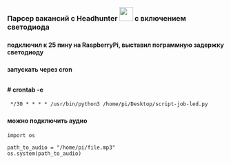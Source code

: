 ## <h3>Парсер вакансий с Headhunter <img src="https://i.hh.ru/logos/svg/hh.ru__min_.svg" height="32"/> с включением светодиода<h3>

### <h4>подключил к 25 пину на RaspberryPi, выставил пограммную задержку светодиоду</h4>
### <h4>запускать через cron</h4>
## <h4># crontab -e</h4>
     */30 * * * * /usr/bin/python3 /home/pi/Desktop/script-job-led.py
### <h4>можно подключить аудио</h4>
	import os

	path_to_audio = "/home/pi/file.mp3"
	os.system(path_to_audio)	

	